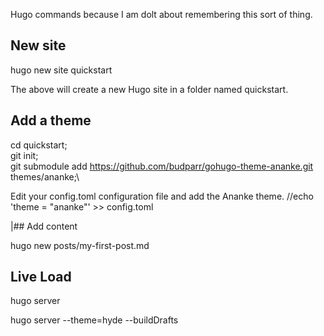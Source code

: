 Hugo commands because I am dolt about remembering this sort of thing.

## New site
hugo new site quickstart

The above will create a new Hugo site in a folder named quickstart.

## Add a theme

cd quickstart;\
git init;\
git submodule add https://github.com/budparr/gohugo-theme-ananke.git themes/ananke;\

Edit your config.toml configuration file and add the Ananke theme.
//echo 'theme = "ananke"' >> config.toml

|## Add content

hugo new posts/my-first-post.md

## Live Load

hugo server

 hugo server --theme=hyde --buildDrafts

 
